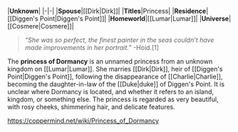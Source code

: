 |**Unknown**|
|-|-|
|**Spouse**|[[Dirk\|Dirk]]|
|**Titles**|Princess|
|**Residence**|[[Diggen's Point\|Diggen's Point]]|
|**Homeworld**|[[Lumar\|Lumar]]|
|**Universe**|[[Cosmere\|Cosmere]]|

>“*She was so perfect, the finest painter in the seas couldn’t have made improvements in her portrait.*”
\-Hoid.[1]


The **princess of Dormancy** is an unnamed princess from an unknown kingdom on [[Lumar\|Lumar]]. She marries [[Dirk\|Dirk]], heir of [[Diggen's Point\|Diggen's Point]], following the disappearance of [[Charlie\|Charlie]], becoming the daughter-in-law of the [[Duke\|duke]] of Diggen's Point. It is unclear where Dormancy is located, and whether it refers to an island, kingdom, or something else.
The princess is regarded as very beautiful, with rosy cheeks, shimmering hair, and delicate features.



https://coppermind.net/wiki/Princess_of_Dormancy